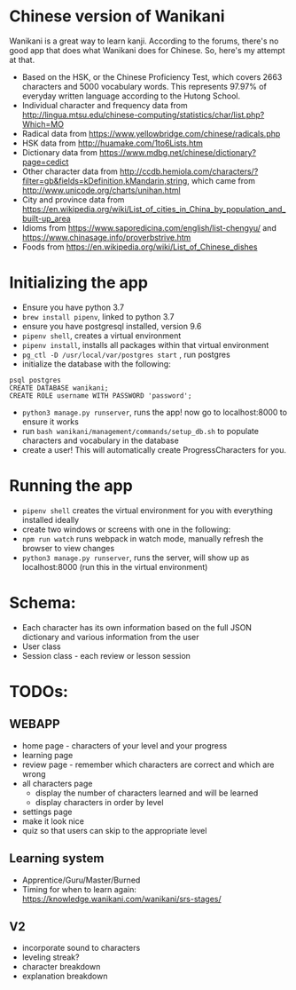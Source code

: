 Chinese version of Wanikani
==
Wanikani is a great way to learn kanji. According to the forums, there's no good app that does what Wanikani does for Chinese. So, here's my attempt at that.

- Based on the HSK, or the Chinese Proficiency Test, which covers 2663 characters and 5000 vocabulary words. This represents 97.97% of everyday written language according to the Hutong School.
- Individual character and frequency data from http://lingua.mtsu.edu/chinese-computing/statistics/char/list.php?Which=MO
- Radical data from https://www.yellowbridge.com/chinese/radicals.php
- HSK data from http://huamake.com/1to6Lists.htm
- Dictionary data from https://www.mdbg.net/chinese/dictionary?page=cedict
- Other character data from http://ccdb.hemiola.com/characters/?filter=gb&fields=kDefinition,kMandarin,string, which came from http://www.unicode.org/charts/unihan.html
- City and province data from https://en.wikipedia.org/wiki/List_of_cities_in_China_by_population_and_built-up_area
- Idioms from https://www.saporedicina.com/english/list-chengyu/ and https://www.chinasage.info/proverbstrive.htm
- Foods from https://en.wikipedia.org/wiki/List_of_Chinese_dishes

# Initializing the app
- Ensure you have python 3.7
- `brew install pipenv`, linked to python 3.7
- ensure you have postgresql installed, version 9.6
- `pipenv shell`, creates a virtual environment
- `pipenv install`, installs all packages within that virtual environment
- `pg_ctl -D /usr/local/var/postgres start` , run postgres
- initialize the database with the following:
```
psql postgres
CREATE DATABASE wanikani;
CREATE ROLE username WITH PASSWORD 'password';
```
- `python3 manage.py runserver`, runs the app! now go to localhost:8000 to ensure it works
- run `bash wanikani/management/commands/setup_db.sh` to populate characters and vocabulary in the database
- create a user! This will automatically create ProgressCharacters for you.

# Running the app
- `pipenv shell` creates the virtual environment for you with everything installed ideally
- create two windows or screens with one in the following:
- `npm run watch` runs webpack in watch mode, manually refresh the browser to view changes
- `python3 manage.py runserver`, runs the server, will show up as localhost:8000 (run this in the virtual environment)

# Schema:
- Each character has its own information based on the full JSON dictionary and various information from the user
- User class
- Session class - each review or lesson session

# TODOs:

## WEBAPP
- home page - characters of your level and your progress
- learning page
- review page - remember which characters are correct and which are wrong
- all characters page
  - display the number of characters learned and will be learned
  - display characters in order by level
- settings page
- make it look nice
- quiz so that users can skip to the appropriate level

## Learning system
- Apprentice/Guru/Master/Burned
- Timing for when to learn again: https://knowledge.wanikani.com/wanikani/srs-stages/

## V2
- incorporate sound to characters
- leveling streak?
- character breakdown
- explanation breakdown
